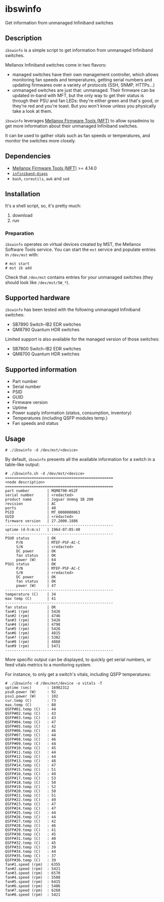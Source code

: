 # ibswinfo
Get information from unmanaged Infiniband switches


## Description

`ibswinfo` is a simple script to get information from unmanaged Infiniband
switches.

Mellanox Infiniband switches come in two flavors:
* managed switches have their own management controller, which allows
  monitoring fan speeds and temperatures, getting serial numbers and updating
  firmwares over a variety of protocols (SSH, SNMP, HTTPs...)
* unmanaged switches are just that: unmanaged. Their firmware can be updated
  in-band with MFT, but the only way to get their status is through their PSU
  and fan LEDs: they're either green and that's good, or they're red and you're
  toast. But you won't know unless you physically take a look at them.


`ibswinfo` leverages [Mellanox Firmware Tools
(MFT)](https://www.mellanox.com/products/adapter-software/firmware-tools) to
allow sysadmins to get more information about their unmanaged Infiniband
switches.

It can be used to gather vitals such as fan speeds or temperatures,
and monitor the switches more closely.


## Dependencies

* [Mellanox Firmware Tools
  (MFT)](https://www.mellanox.com/products/adapter-software/firmware-tools) >=
  4.14.0
* [`infiniband-diags`](https://github.com/linux-rdma/rdma-core)
* `bash`, `coreutils`, `awk` and `sed`

## Installation

It's a shell script, so, it's pretty much:
1. download
2. run

### Preparation

`ibswinfo` operates on virtual devices created by MST, the Mellanox Software Tools service.
You can start the `mst` service and populate entries in `/dev/mst` with:

```
# mst start
# mst ib add
```

Check that `/dev/mst` contains entries for your unmanaged switches (they should
look like `/dev/mst/SW_*`).


## Supported hardware

`ibswinfo` has been tested with the following unmanaged Infiniband switches:
* SB7890 Switch-IB2 EDR switches
* QM8790 Quantum HDR switches

Limited support is also available for the managed version of those switches:
* SB7800 Switch-IB2 EDR switches
* QM8700 Quantum HDR switches


## Supported information

* Part number
* Serial number
* PSID
* GUID
* Firmware version
* Uptime
* Power supply information (status, consumption, inventory)
* Temperatures (including QSFP modules temp.)
* Fan speeds and status




## Usage

```
# ./ibswinfo -d /dev/mst/<device>

```

By default, `ibswinfo` presents all the available information for a switch in a
table-like output:

```
# ./ibswinfo.sh -d /dev/mst/<device>
=================================================
<node description>
=================================================
part number        | MQM8790-HS2F
serial number      | <redacted>
product name       | Jaguar Unmng IB 200
revision           | AC
ports              | 40
PSID               | MT_0000000063
GUID               | <redacted>
firmware version   | 27.2000.1886
-------------------------------------------------
uptime (d-h:m:s)   | 196d-07:05:40
-------------------------------------------------
PSU0 status        | OK
     P/N           | MTEF-PSF-AC-C
     S/N           | <redacted>
     DC power      | OK
     fan status    | OK
     power (W)     | 64
PSU1 status        | OK
     P/N           | MTEF-PSF-AC-C
     S/N           | <redacted>
     DC power      | OK
     fan status    | OK
     power (W)     | 47
-------------------------------------------------
temperature (C)    | 34
max temp (C)       | 41
-------------------------------------------------
fan status         | OK
fan#1 (rpm)        | 5426
fan#2 (rpm)        | 4746
fan#3 (rpm)        | 5426
fan#4 (rpm)        | 4798
fan#5 (rpm)        | 5426
fan#6 (rpm)        | 4815
fan#7 (rpm)        | 5382
fan#8 (rpm)        | 4868
fan#9 (rpm)        | 5471
-------------------------------------------------
```

More specific output can be displayed, to quickly get serial numbers, or feed
vitals metrics to a monitoring system. 

For instance, to only get a switch's vitals, including QSFP temperatures:

```
# ./ibswinfo -d /dev/mst/device -o vitals -T
uptime (sec)       : 16982312
psu0.power (W)     : 92
psu1.power (W)     : 102
cur.temp (C)       : 73
max.temp (C)       : 80
QSFP#01.temp (C)   : 44
QSFP#02.temp (C)   : 43
QSFP#03.temp (C)   : 43
QSFP#04.temp (C)   : 47
QSFP#05.temp (C)   : 42
QSFP#06.temp (C)   : 46
QSFP#07.temp (C)   : 44
QSFP#08.temp (C)   : 46
QSFP#09.temp (C)   : 44
QSFP#10.temp (C)   : 45
QSFP#11.temp (C)   : 44
QSFP#12.temp (C)   : 44
QSFP#13.temp (C)   : 48
QSFP#14.temp (C)   : 47
QSFP#15.temp (C)   : 51
QSFP#16.temp (C)   : 49
QSFP#17.temp (C)   : 53
QSFP#18.temp (C)   : 50
QSFP#19.temp (C)   : 52
QSFP#20.temp (C)   : 50
QSFP#21.temp (C)   : 51
QSFP#22.temp (C)   : 49
QSFP#23.temp (C)   : 47
QSFP#24.temp (C)   : 47
QSFP#25.temp (C)   : 44
QSFP#26.temp (C)   : 44
QSFP#27.temp (C)   : 42
QSFP#28.temp (C)   : 46
QSFP#29.temp (C)   : 41
QSFP#30.temp (C)   : 45
QSFP#31.temp (C)   : 40
QSFP#32.temp (C)   : 45
QSFP#33.temp (C)   : 39
QSFP#34.temp (C)   : 44
QSFP#35.temp (C)   : 37
QSFP#36.temp (C)   : 39
fan#1.speed (rpm)  : 6355
fan#2.speed (rpm)  : 5421
fan#3.speed (rpm)  : 6570
fan#4.speed (rpm)  : 5508
fan#5.speed (rpm)  : 6415
fan#6.speed (rpm)  : 5486
fan#7.speed (rpm)  : 6268
fan#8.speed (rpm)  : 5421
```

